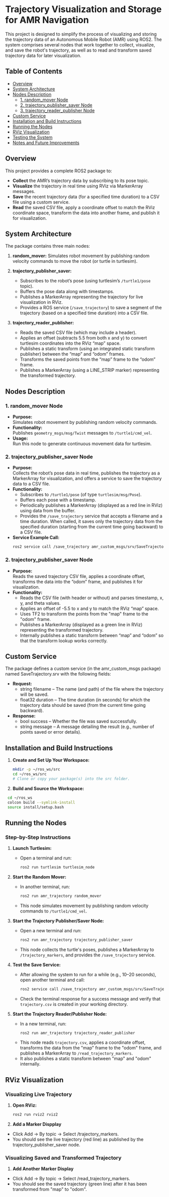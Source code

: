 # Trajectory Visualization and Storage for AMR Navigation

This project is designed to simplify the process of visualizing and storing the trajectory data of an Autonomous Mobile Robot (AMR) using ROS2. The system comprises several nodes that work together to collect, visualize, and save the robot's trajectory, as well as to read and transform saved trajectory data for later visualization.

## Table of Contents

- [Overview](#overview)
- [System Architecture](#system-architecture)
- [Nodes Description](#nodes-description)
  - [1. random_mover Node](#1-random_mover-node)
  - [2. trajectory_publisher_saver Node](#2-trajectory_publisher_saver-node)
  - [3. trajectory_reader_publisher Node](#3-trajectory_reader_publisher-node)
- [Custom Service](#custom-service)
- [Installation and Build Instructions](#installation-and-build-instructions)
- [Running the Nodes](#running-the-nodes)
- [RViz Visualization](#rviz-visualization)
- [Testing the System](#testing-the-system)
- [Notes and Future Improvements](#notes-and-future-improvements)

## Overview

This project provides a complete ROS2 package to:

- **Collect** the AMR’s trajectory data by subscribing to its pose topic.
- **Visualize** the trajectory in real time using RViz via MarkerArray messages.
- **Save** the recent trajectory data (for a specified time duration) to a CSV file using a custom service.
- **Read** the saved CSV file, apply a coordinate offset to match the RViz coordinate space, transform the data into another frame, and publish it for visualization.

## System Architecture

The package contains three main nodes:

1. **random_mover:** Simulates robot movement by publishing random velocity commands to move the robot (or turtle in turtlesim).

2. **trajectory_publisher_saver:**  
   - Subscribes to the robot’s pose (using turtlesim’s `/turtle1/pose` topic).
   - Buffers the pose data along with timestamps.
   - Publishes a MarkerArray representing the trajectory for live visualization in RViz.
   - Provides a ROS service (`/save_trajectory`) to save a segment of the trajectory (based on a specified time duration) into a CSV file.

3. **trajectory_reader_publisher:**  
   - Reads the saved CSV file (which may include a header).
   - Applies an offset (subtracts 5.5 from both x and y) to convert turtlesim coordinates into the RViz “map” space.
   - Publishes a static transform (using an integrated static transform publisher) between the “map” and “odom” frames.
   - Transforms the saved points from the “map” frame to the “odom” frame.
   - Publishes a MarkerArray (using a LINE_STRIP marker) representing the transformed trajectory.

## Nodes Description

### 1. random_mover Node

- **Purpose:**  
  Simulates robot movement by publishing random velocity commands.
- **Functionality:**  
  Publishes `geometry_msgs/msg/Twist` messages to `/turtle1/cmd_vel`.
- **Usage:**  
  Run this node to generate continuous movement data for turtlesim.

### 2. trajectory_publisher_saver Node

- **Purpose:**  
  Collects the robot’s pose data in real time, publishes the trajectory as a MarkerArray for visualization, and offers a service to save the trajectory data to a CSV file.
- **Functionality:**  
  - Subscribes to `/turtle1/pose` (of type `turtlesim/msg/Pose`).
  - Buffers each pose with a timestamp.
  - Periodically publishes a MarkerArray (displayed as a red line in RViz) using data from the buffer.
  - Provides the `/save_trajectory` service that accepts a filename and a time duration. When called, it saves only the trajectory data from the specified duration (starting from the current time going backward) to a CSV file.
- **Service Example Call:**  
  ```bash
  ros2 service call /save_trajectory amr_custom_msgs/srv/SaveTrajectory "{filename: 'trajectory.csv', duration: 10.0}"

### 2. trajectory_publisher_saver Node
- **Purpose:**  
  Reads the saved trajectory CSV file, applies a coordinate offset, transforms the data into the “odom” frame, and publishes it for visualization.
- **Functionality:**  
  - Reads the CSV file (with header or without) and parses timestamp, x, y, and theta values.
  - Applies an offset of -5.5 to x and y to match the RViz “map” space.
  - Uses TF2 to transform the points from the "map" frame to the "odom" frame.
  - Publishes a MarkerArray (displayed as a green line in RViz) representing the transformed trajectory.
  - Internally publishes a static transform between “map” and “odom” so that the transform lookup works correctly.

## Custom Service

The package defines a custom service (in the amr_custom_msgs package) named SaveTrajectory.srv with the following fields:
- **Request:**
  - string filename – The name (and path) of the file where the trajectory will be saved.
  - float32 duration – The time duration (in seconds) for which the trajectory data should  be saved (from the current time going backward).
- **Response:**
  - bool success – Whether the file was saved successfully.
  - string message – A message detailing the result (e.g., number of points saved or error details).

## Installation and Build Instructions

1. **Create and Set Up Your Workspace:**
   ```bash
   mkdir -p ~/ros_ws/src
   cd ~/ros_ws/src
   # Clone or copy your package(s) into the src folder.
   ```

2. **Build and Source the Workspace:**
  ```bash
   cd ~/ros_ws
   colcon build --symlink-install
   source install/setup.bash
  ```

## Running the Nodes

### Step-by-Step Instructions

1. **Launch Turtlesim:**
   - Open a terminal and run:
     ```bash
     ros2 run turtlesim turtlesim_node
     ```

2. **Start the Random Mover:**
   - In another terminal, run:
     ```bash
     ros2 run amr_trajectory random_mover
     ```
   - This node simulates movement by publishing random velocity commands to `/turtle1/cmd_vel`.

3. **Start the Trajectory Publisher/Saver Node:**
   - Open a new terminal and run:
     ```bash
     ros2 run amr_trajectory trajectory_publisher_saver
     ```
   - This node collects the turtle's poses, publishes a MarkerArray to `/trajectory_markers`, and provides the `/save_trajectory` service.

4. **Test the Save Service:**
   - After allowing the system to run for a while (e.g., 10–20 seconds), open another terminal and call:
     ```bash
     ros2 service call /save_trajectory amr_custom_msgs/srv/SaveTrajectory "{filename: 'trajectory.csv', duration: 10.0}"
     ```
   - Check the terminal response for a success message and verify that `trajectory.csv` is created in your working directory.

5. **Start the Trajectory Reader/Publisher Node:**
   - In a new terminal, run:
     ```bash
     ros2 run amr_trajectory trajectory_reader_publisher
     ```
   - This node reads `trajectory.csv`, applies a coordinate offset, transforms the data from the "map" frame to the "odom" frame, and publishes a MarkerArray to `/read_trajectory_markers`.
   - It also publishes a static transform between "map" and "odom" internally.

## RViz Visualization

### Visualizing Live Trajectory
1. **Open RViz:**
   ```bash
   ros2 run rviz2 rviz2
   ```
2. **Add a Marker Dispplay**
  - Click Add → By topic → Select /trajectory_markers.
  - You should see the live trajectory (red line) as published by the trajectory_publisher_saver node.

### Visualizing Saved and Transformed Trajectory
1. **Add Another Marker Display**
  - Click Add → By topic → Select /read_trajectory_markers.
  - You should see the saved trajectory (green line) after it has been transformed from "map" to "odom".

